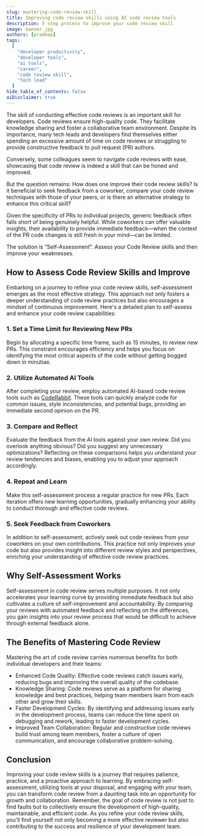 ```yaml
---
slug: mastering-code-review-skill
title: Improving code review skills using AI code review tools
description: 5 step process to improve your code review skill
image: banner.jpg
authors: [pradeep]
tags:
  [
    "developer productivity",
    "developer tools",
    "ai tools",
    "career",
    "code review skill",
    "tech lead"
  ]
hide_table_of_contents: false
aiDisclaimer: true
---
```


The skill of conducting effective code reviews is an important skill for developers. Code reviews ensure high-quality code. They facilitate knowledge sharing and foster a collaborative team environment. Despite its importance, many tech leads and developers find themselves either spending an excessive amount of time on code reviews or struggling to provide constructive feedback to pull request (PR) authors. 

<!--truncate-->

Conversely, some colleagues seem to navigate code reviews with ease, showcasing that code review is indeed a skill that can be honed and improved.

But the question remains: How does one improve their code review skills? Is it beneficial to seek feedback from a coworker, compare your code review techniques with those of your peers, or is there an alternative strategy to enhance this critical skill?

Given the specificity of PRs to individual projects, generic feedback often falls short of being genuinely helpful. While coworkers can offer valuable insights, their availability to provide immediate feedback—when the context of the PR code changes is still fresh in your mind—can be limited.

The solution is “Self-Assessment”. Assess your Code Review skills and then improve your weaknesses.


## How to Assess Code Review Skills and Improve

Embarking on a journey to refine your code review skills, self-assessment emerges as the most effective strategy. This approach not only fosters a deeper understanding of code review practices but also encourages a mindset of continuous improvement. Here's a detailed plan to self-assess and enhance your code review capabilities:


### 1. Set a Time Limit for Reviewing New PRs

Begin by allocating a specific time frame, such as 15 minutes, to review new PRs. This constraint encourages efficiency and helps you focus on identifying the most critical aspects of the code without getting bogged down in minutiae.


### 2. Utilize Automated AI Tools

After completing your review, employ automated AI-based code review tools such as [CodeRabbit](https://coderabbit.ai/). These tools can quickly analyze code for common issues, style inconsistencies, and potential bugs, providing an immediate second opinion on the PR.


### 3. Compare and Reflect

Evaluate the feedback from the AI tools against your own review. Did you overlook anything obvious? Did you suggest any unnecessary optimizations? Reflecting on these comparisons helps you understand your review tendencies and biases, enabling you to adjust your approach accordingly.


### 4. Repeat and Learn

Make this self-assessment process a regular practice for new PRs. Each iteration offers new learning opportunities, gradually enhancing your ability to conduct thorough and effective code reviews.


### 5. Seek Feedback from Coworkers

In addition to self-assessment, actively seek out code reviews from your coworkers on your own contributions. This practice not only improves your code but also provides insight into different review styles and perspectives, enriching your understanding of effective code review practices.


## Why Self-Assessment Works

Self-assessment in code review serves multiple purposes. It not only accelerates your learning curve by providing immediate feedback but also cultivates a culture of self-improvement and accountability. By comparing your reviews with automated feedback and reflecting on the differences, you gain insights into your review process that would be difficult to achieve through external feedback alone.


## The Benefits of Mastering Code Review

Mastering the art of code review carries numerous benefits for both individual developers and their teams:


* Enhanced Code Quality: Effective code reviews catch issues early, reducing bugs and improving the overall quality of the codebase.
* Knowledge Sharing: Code reviews serve as a platform for sharing knowledge and best practices, helping team members learn from each other and grow their skills.
* Faster Development Cycles: By identifying and addressing issues early in the development process, teams can reduce the time spent on debugging and rework, leading to faster development cycles.
* Improved Team Collaboration: Regular and constructive code reviews build trust among team members, foster a culture of open communication, and encourage collaborative problem-solving.


## Conclusion

Improving your code review skills is a journey that requires patience, practice, and a proactive approach to learning. By embracing self-assessment, utilizing tools at your disposal, and engaging with your team, you can transform code review from a daunting task into an opportunity for growth and collaboration. Remember, the goal of code review is not just to find faults but to collectively ensure the development of high-quality, maintainable, and efficient code. As you refine your code review skills, you'll find yourself not only becoming a more effective reviewer but also contributing to the success and resilience of your development team.